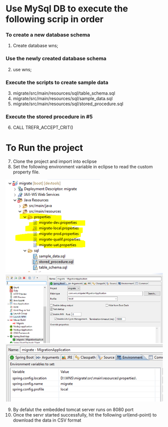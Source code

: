 # Use MySql DB to execute the following scrip in order

### To create a new database schema
1. Create database wns;

### Use the newly created database schema
2. use wns;

### Execute the scripts to create sample data
3. migrate/src/main/resources/sql/table_schema.sql
4. migrate/src/main/resources/sql/sample_data.sql
5. migrate/src/main/resources/sql/stored_procedure.sql

### Execute the stored procedure in #5
6. CALL TREFR_ACCEPT_CRIT()



# To Run the project

7. Clone the project and import into eclipse
8. Set the following environment variable in eclipse to read the custom property file.

![setup 1](https://github.com/Satyaa266/Source-code/blob/master/migrate/eclipse_setup1.png)
![setup 2](https://github.com/Satyaa266/Source-code/blob/master/migrate/eclipse_setup2.png)
![setup 3](https://github.com/Satyaa266/Source-code/blob/master/migrate/eclipse_setup3.png)









9. By defalut the embedded tomcat server runs on 8080 port
10. Once the servr started successfully, hit the following url(end-point) to download the data in CSV format 
